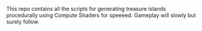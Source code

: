 This repo contains all the scripts for generating treasure islands procedurally using Compute Shaders for speeeed. Gameplay will slowly but surely follow.

